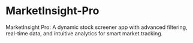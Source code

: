 # MarketInsight-Pro
MarketInsight Pro: A dynamic stock screener app with advanced filtering, real-time data, and intuitive analytics for smart market tracking.
